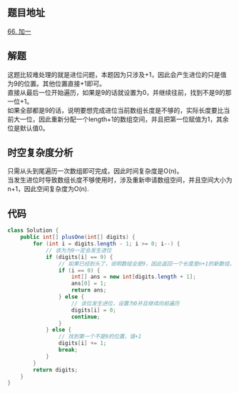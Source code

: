 ## 题目地址
[66. 加一](https://leetcode.cn/problems/plus-one/)

## 解题
这题比较难处理的就是进位问题，本题因为只涉及+1，因此会产生进位的只是值为9的位置。其他位置直接+1即可。
<br>直接从最后一位开始遍历，如果是9的话就设置为0，并继续往前，找到不是9的那一位+1。
<br>如果全部都是9的话，说明要想完成进位当前数组长度是不够的，实际长度要比当前大一位，因此重新分配一个length+1的数组空间，并且把第一位赋值为1，其余位是默认值0。

## 时空复杂度分析
只需从头到尾遍历一次数组即可完成，因此时间复杂度是O(n)。
<br>当发生进位时导致数组长度不够使用时，涉及重新申请数组空间，并且空间大小为n+1，因此空间复杂度为O(n).

## 代码
```java
class Solution {
    public int[] plusOne(int[] digits) {
        for (int i = digits.length - 1; i >= 0; i--) {
            // 该为为9一定会发生进位
            if (digits[i] == 9) {
                // 如果已经到头了，说明数组全是9，因此返回一个长度是n+1的新数组，并且首位是1
                if (i == 0) {
                    int[] ans = new int[digits.length + 1];
                    ans[0] = 1;
                    return ans;
                } else {
                    // 该位发生进位，设置为0并且继续向前遍历
                    digits[i] = 0;
                    continue;
                }
            } else {
                // 找到第一个不是9的位置，值+1
                digits[i] += 1;
                break;
            }
        }
        return digits;
    }
}
```
